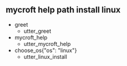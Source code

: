 ## mycroft help path install linux  
* greet              
  - utter_greet
* mycroft_help               
  - utter_mycroft_help
* choose_os{"os": "linux"}
  - utter_linux_install



  
  